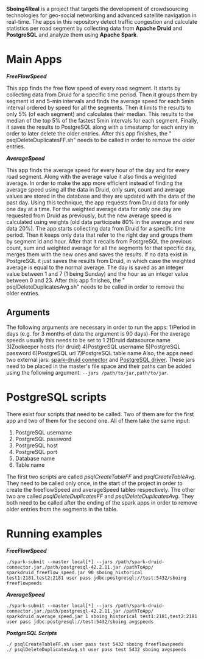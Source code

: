 **Sboing4Real** is a project that targets the development of crowdsourcing technologies for geo-social networking and advanced satellite navigation in real-time.
The apps in this repository detect traffic congestion and calculate statistics per road segment by collecting data from **Apache Druid** and **PostgreSQL** and analyze them using **Apache Spark**.


# Main Apps

***FreeFlowSpeed***

This app finds the free flow speed of every road segment. It starts by collecting data from Druid for a specific time period. Then it groups them by segment id and 5-min intervals and finds the average speed for each 5min interval ordered by speed for all the segments. Then it limits the results to only 5% (of each segment) and calculates their median. This results to the median of the top 5% of the fastest 5min intervals for each segment. Finally, it saves the results to PostgreSQL along with a timestamp for each entry in order to later delete the older entries.
After this app finishes, the " psqlDeleteDuplicatesFF.sh" needs to be called in order to remove the older entries.

***AverageSpeed***

This app finds the average speed for every hour of the day and for every road segment. Along with the average value it also finds a weighted average. In order to make the app more efficient instead of finding the average speed using all the data in Druid, only sum, count and average values are stored in the database and they are updated with the data of the past day. Using this technique, the app requests from Druid data for only one day at a time. For the weighted average data for only one day are requested from Druid as previously, but the new average speed is calculated using weights (old data participate 80% in the average and new data 20%). 
The app starts collecting data from Druid for a specific time period. Then it keeps only data that refer to the right day and groups them by segment id and hour. After that it recalls from PostgreSQL the previous count, sum and weighted average for all the segments for that specific day, merges them with the new ones and saves the results. If no data exist in PostgreSQL it just saves the results from Druid, in which case the weighted average is equal to the normal average.
The day is saved as an integer value between 1 and 7 (1 being Sunday) and the hour as an integer value between 0 and 23.
After this app finishes, the " psqlDeleteDuplicatesAvg.sh" needs to be called in order to remove the older entries.

## Arguments
The following arguments are necessary in order to run the apps:
1)Period in days (e.g. for 3 months of data the argument is 90 days)-For the average speeds usually this needs to be set to 1
2)Druid datasource name
3)Zookeeper hosts (for druid) 
4)PostgreSQL username
5)PostgreSQL password
6)PostgreSQL url 
7)PostgreSQL table name
Also, the apps need two external jars: [spark-druid connector](https://github.com/SharpRay/spark-druid-connector) and [PostgreSQL driver](https://mvnrepository.com/artifact/org.postgresql/postgresql/42.2.11). These jars need to be placed in the master's file space and their paths can be added using the following argument: `--jars /path/to/jar,path/to/jar`. 

# PostgreSQL scripts
There exist four scripts that need to be called. Two of them are for the first app and two of them for the second one. All of them take the same input:
1) PostgreSQL username
2) PostgreSQL password
3) PostgreSQL host
4) PostgreSQL port
5) Database name
6) Table name

The first two scripts are called *psqlCreateTableFF* and *psqlCreateTableAvg*. They need to be called only once, in the start of the project in order to create the freeflowSpeed and averageSpeed tables respectively.
The other two are called *psqlDeleteDuplicatesFF* and *psqlDeleteDuplicatesAvg*. They both need to be called after the ending of the spark apps in order to remove older entries from the segments in the table.



# Running examples
***FreeFlowSpeed***
```
./spark-submit --master local[*] --jars /path/spark-druid-connector.jar,/path/postgresql-42.2.11.jar /pathToApp/ sparkdruid_freeflow_speed.jar 90 sboing_historical test1:2181,test2:2181 user pass jdbc:postgresql://test:5432/sboing freeflowpeeds
```
***AverageSpeed***
```
./spark-submit --master local[*] --jars /path/spark-druid-connector.jar,/path/postgresql-42.2.11.jar /pathToApp/ sparkdruid_average_speed.jar 1 sboing_historical test1:2181,test2:2181 user pass jdbc:postgresql://test:5432/sboing avgspeeds 
```
***PostgreSQL Scripts***
```
./ psqlCreateTableFF.sh user pass test 5432 sboing freeflowspeeds
./ psqlDeleteDuplicatesAvg.sh user pass test 5432 sboing avgspeeds
```

